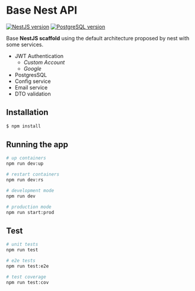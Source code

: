 # Base Nest API 

[![NestJS version](https://img.shields.io/badge/NestJS-9.0.0-red)](https://nestjs.com/)
[![PostgreSQL version](https://img.shields.io/badge/PostgreSQL-28.1.3-blue)](https://www.postgresql.org/)

Base **NestJS scaffold** using the default architecture proposed by nest with some services.
    
-  JWT Authentication 
    - *Custom Account* 
    - *Google*
- PostgresSQL
- Config service
- Email service
- DTO validation

## Installation

```bash
$ npm install
```
## Running the app

```bash
# up containers
npm run dev:up

# restart containers
npm run dev:rs

# development mode
npm run dev

# production mode
npm run start:prod
```

## Test

```bash
# unit tests
npm run test

# e2e tests
npm run test:e2e

# test coverage
npm run test:cov
```
